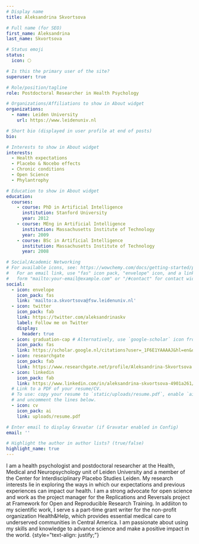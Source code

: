 ```yaml
---
# Display name
title: Aleksandrina Skvortsova

# Full name (for SEO)
first_name: Aleksandrina
last_name: Skvortsova

# Status emoji
status:
  icon: 🌕

# Is this the primary user of the site?
superuser: true

# Role/position/tagline
role: Postdoctoral Researcher in Health Psychology

# Organizations/Affiliations to show in About widget
organizations:
  - name: Leiden University
    url: https://www.leidenuniv.nl

# Short bio (displayed in user profile at end of posts)
bio: 

# Interests to show in About widget
interests:
  - Health expectations
  - Placebo & Nocebo effects
  - Chronic conditions
  - Open Science
  - Phylantrophy

# Education to show in About widget
education:
  courses:
    - course: PhD in Artificial Intelligence
      institution: Stanford University
      year: 2012
    - course: MEng in Artificial Intelligence
      institution: Massachusetts Institute of Technology
      year: 2009
    - course: BSc in Artificial Intelligence
      institution: Massachusetts Institute of Technology
      year: 2008

# Social/Academic Networking
# For available icons, see: https://wowchemy.com/docs/getting-started/page-builder/#icons
#   For an email link, use "fas" icon pack, "envelope" icon, and a link in the
#   form "mailto:your-email@example.com" or "/#contact" for contact widget.
social:
  - icon: envelope
    icon_pack: fas
    link: 'mailto:a.skvortsova@fsw.leidenuniv.nl'
  - icon: twitter
    icon_pack: fab
    link: https://twitter.com/aleksandrinaskv
    label: Follow me on Twitter
    display:
      header: true
  - icon: graduation-cap # Alternatively, use `google-scholar` icon from `ai` icon pack
    icon_pack: fas
    link: https://scholar.google.nl/citations?user=_1F6E1YAAAAJ&hl=en&oi=ao
  - icon: researchgate
    icon_pack: fab
    link: https://www.researchgate.net/profile/Aleksandrina-Skvortsova
  - icon: linkedin
    icon_pack: fab
    link: https://www.linkedin.com/in/aleksandrina-skvortsova-4901a261/
  # Link to a PDF of your resume/CV.
  # To use: copy your resume to `static/uploads/resume.pdf`, enable `ai` icons in `params.yaml`,
  # and uncomment the lines below.
  - icon: cv
    icon_pack: ai
    link: uploads/resume.pdf

# Enter email to display Gravatar (if Gravatar enabled in Config)
email: ''

# Highlight the author in author lists? (true/false)
highlight_name: true
---
```

I am a health psychologist and postdoctoral researcher at the Health, Medical and Neuropsychology unit of Leiden University and a member of the Center for Interdisciplinary Placebo Studies Leiden. My research interests lie in exploring the ways in which our expectations and previous experiences can impact our health. I am a strong advocate for open science and work as the project manager for the Replications and Reversals project at Framework for Open and Reproducible Research Training. In addiiton to my scientific work, I serve s a part-time grant writer for the non-profit organization Health&Help, which provides essential medical care to underserved communities in Central America. I am passionate about using my skills and knowledge to advance science and make a positive impact in the world.
{style="text-align: justify;"}
